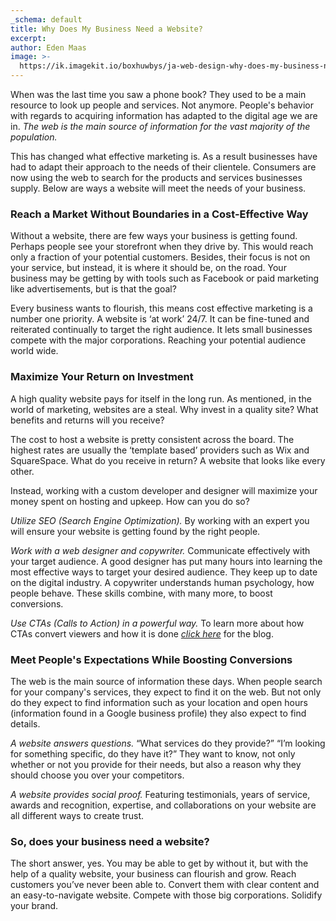```yaml
---
_schema: default
title: Why Does My Business Need a Website?
excerpt:
author: Eden Maas
image: >-
  https://ik.imagekit.io/boxhuwbys/ja-web-design-why-does-my-business-need-a-website.webp
---
```

When was the last time you saw a phone book? They used to be a main resource to look up people and services. Not anymore. People's behavior with regards to acquiring information has adapted to the digital age we are in. *The web is the main source of information for the vast majority of the population.*

This has changed what effective marketing is. As a result businesses have had to adapt their approach to the needs of their clientele. Consumers are now using the web to search for the products and services businesses supply. Below are ways a website will meet the needs of your business.

### **Reach a Market Without Boundaries in a Cost-Effective Way**

Without a website, there are few ways your business is getting found. Perhaps people see your storefront when they drive by. This would reach only a fraction of your potential customers. Besides, their focus is not on your service, but instead, it is where it should be, on the road. Your business may be getting by with tools such as Facebook or paid marketing like advertisements, but is that the goal?

Every business wants to flourish, this means cost effective marketing is a number one priority. A website is ‘at work’ 24/7. It can be fine-tuned and reiterated continually to target the right audience. It lets small businesses compete with the major corporations. Reaching your potential audience world wide.

### **Maximize Your Return on Investment**

A high quality website pays for itself in the long run. As mentioned, in the world of marketing, websites are a steal. Why invest in a quality site? What benefits and returns will you receive?

The cost to host a website is pretty consistent across the board. The highest rates are usually the ‘template based’ providers such as Wix and SquareSpace. What do you receive in return? A website that looks like every other.

Instead, working with a custom developer and designer will maximize your money spent on hosting and upkeep. How can you do so?

*Utilize SEO (Search Engine Optimization).* By working with an expert you will ensure your website is getting found by the right people.

*Work with a web designer and copywriter.* Communicate effectively with your target audience. A good designer has put many hours into learning the most effective ways to target your desired audience. They keep up to date on the digital industry. A copywriter understands human psychology, how people behave. These skills combine, with many more, to boost conversions.

*Use CTAs (Calls to Action) in a powerful way.* To learn more about how CTAs convert viewers and how it is done <a href="https://jawebdesign.ca/why-does-my-website-need-a-clear-call-to-action" title="Why does my website need a clear call to action?" target="_blank" rel="noopener"><em>click here</em></a> for the blog.

### **Meet People's Expectations While Boosting Conversions**

The web is the main source of information these days. When people search for your company's services, they expect to find it on the web. But not only do they expect to find information such as your location and open hours (information found in a Google business profile) they also expect to find details.

*A website answers questions.* “What services do they provide?” “I’m looking for something specific, do they have it?” They want to know, not only whether or not you provide for their needs, but also a reason why they should choose you over your competitors.

*A website provides social proof.* Featuring testimonials, years of service, awards and recognition, expertise, and collaborations on your website are all different ways to create trust.

### **So, does your business need a website?**

The short answer, yes. You may be able to get by without it, but with the help of a quality website, your business can flourish and grow. Reach customers you’ve never been able to. Convert them with clear content and an easy-to-navigate website. Compete with those big corporations. Solidify your brand.